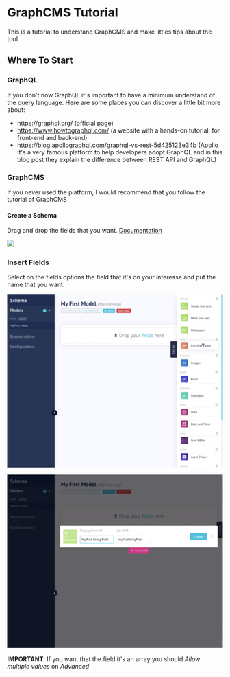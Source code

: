 # GraphCMS Tutorial
This is a tutorial to understand GraphCMS and make littles tips about the tool.

## Where To Start
### GraphQL
If you don't now GraphQL it's important to have a minimum understand of the query language. Here are some places you can discover a little bit more about:
- https://graphql.org/ (official page)
- https://www.howtographql.com/ (a website with a hands-on tutorial, for front-end and back-end)
- https://blog.apollographql.com/graphql-vs-rest-5d425123e34b (Apollo it's a very famous platform to help developers adopt GraphQL and in this blog post they explain the difference between REST API and GraphQL)

### GraphCMS
If you never used the platform, I would recommend that you follow the tutorial of GraphCMS

#### Create a Schema
 Drag and drop the fields that you want.
 [Documentation](https://graphcms.com/docs/graphcms-concepts/schemas)

![](https://graphcms.com/static/fb03ae00936165444ea7b25b2fa37227/a1bed/getting-started-creating-models.png)

### Insert Fields
Select on the fields options the field that it's on your interesse and put the name that you want.

![](./images/fields.png)

![](./images/first-field.png)

<b>IMPORTANT</b>: If you want that the field it's an array you should <i>Allow multiple values</i> on <i>Advanced</i> 

